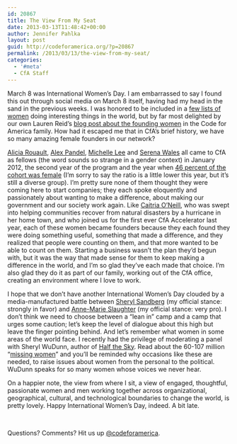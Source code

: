 ```yaml
---
id: 20867
title: The View From My Seat
date: 2013-03-13T11:48:42+00:00
author: Jennifer Pahlka
layout: post
guid: http://codeforamerica.org/?p=20867
permalink: /2013/03/13/the-view-from-my-seat/
categories:
  - '#meta'
  - CfA Staff
---
```

March 8 was International Women’s Day. I am embarrassed to say I found this out through social media on March 8 itself, having had my head in the sand in the previous weeks. I was honored to be included in a <a href="http://www.motherjones.com/media/2013/03/10-mojo-profiles-fierce-women-international-womens-day" target="_blank">few lists of women</a> doing interesting things in the world, but by far most delighted by our own Lauren Reid’s <a href="http://codeforamerica.org/2013/03/08/founding-women/" target="_blank">blog post about the founding women</a> in the Code for America family. How had it escaped me that in CfA’s brief history, we have so many amazing female founders in our network?

<a href="http://aliciarouault.com/" target="_blank">Alicia Rouault</a>, <a href="http://civicindustries.com/#team" target="_blank">Alex Pandel</a>, <a href="http://www.niemanlab.org/2013/01/textizen-wants-to-make-civic-engagement-as-easy-as-texting-with-a-really-wonky-friend/" target="_blank">Michelle Lee</a> and <a href="http://www.linkedin.com/in/serenawales" target="_blank">Serena Wales</a> all came to CfA as fellows (the word sounds so strange in a gender context) in January 2012, the second year of the program and the year when <a href="http://www.women2.com/why-women-should-code-for-america/" target="_blank">46 percent of the cohort was female</a> (I’m sorry to say the ratio is a little lower this year, but it’s still a diverse group). I’m pretty sure none of them thought they were coming here to start companies; they each spoke eloquently and passionately about wanting to make a difference, about making our government and our society work again. Like <a href="http://www.linkedin.com/pub/caitria-o-neill/38/953/168" target="_blank">Caitria O’Neill</a>, who was swept into helping communities recover from natural disasters by a hurricane in her home town, and who joined us for the first ever CfA Accelerator last year, each of these women became founders because they each found they were doing something useful, something that made a difference, and they realized that people were counting on them, and that more wanted to be able to count on them. Starting a business wasn’t the plan they’d begun with, but it was the way that made sense for them to keep making a difference in the world, and I’m so glad they’ve each made that choice. I’m also glad they do it as part of our family, working out of the CfA office, creating an environment where I love to work.

I hope that we don’t have another International Women’s Day clouded by a media-manufactured battle between <a href="http://www.nytimes.com/2013/02/22/us/sheryl-sandberg-lean-in-author-hopes-to-spur-movement.html" target="_blank">Sheryl Sandberg</a> (my official stance: strongly in favor) and <a href="http://www.theatlantic.com/magazine/archive/2012/07/why-women-still-cant-have-it-all/309020/" target="_blank">Anne-Marie Slaughter</a> (my official stance: very pro). I don’t think we need to choose between a “lean in” camp and a camp that urges some caution; let&#8217;s keep the level of dialogue about this high but leave the finger pointing behind. And let’s remember what women in some areas of the world face. I recently had the privilege of moderating a panel with Sheryl WuDunn, author of <a href="http://www.amazon.com/Half-Sky-Oppression-Opportunity-Worldwide/dp/0307387097/ref=sr_1_1?ie=UTF8&qid=1363110132&sr=8-1&keywords=half+the+sky" target="_blank">Half the Sky</a>. Read about the 60-107 million “<a href="http://www.slate.com/articles/arts/books/2009/09/where_have_all_the_women_gone.html" target="_blank">missing women</a>” and you’ll be reminded why occasions like these are needed, to raise issues about women from the personal to the political. WuDunn speaks for so many women whose voices we never hear.

On a happier note, the view from where I sit, a view of engaged, thoughtful, passionate women and men working together across organizational, geographical, cultural, and technological boundaries to change the world, is pretty lovely. Happy International Women’s Day, indeed. A bit late.

&nbsp;

Questions? Comments? Hit us up <a href="http://twitter.com/codeforamerica" target="_blank">@codeforamerica</a>.